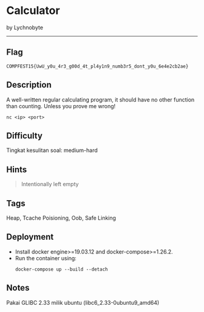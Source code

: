 # Calculator

by Lychnobyte

---

## Flag

```
COMPFEST15{UwU_y0u_4r3_g00d_4t_pl4y1n9_numb3r5_dont_y0u_6e4e2cb2ae}
```

## Description
A well-written regular calculating program, it should have no other function than counting. Unless you prove me wrong!

`nc <ip> <port>`

## Difficulty
Tingkat kesulitan soal: medium-hard

## Hints
> Intentionally left empty

## Tags
Heap, Tcache Poisioning, Oob, Safe Linking

## Deployment
- Install docker engine>=19.03.12 and docker-compose>=1.26.2.
- Run the container using:
    ```
    docker-compose up --build --detach
    ```

## Notes
Pakai GLIBC 2.33 milik ubuntu (libc6_2.33-0ubuntu9_amd64)